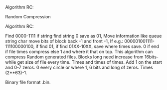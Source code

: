 Algorithm RC:

Random Compression

Algorithm RC: 

Find 0000-1111 if string find string 0 save as 01, Move information like queue string char move bits of block back -1 and front -1, If e.g.: 000001001111-111100000100, if find 01, if find 01XX-10XX, save where times save. 0 if end if file times compress else 1 and where it that on top. This algorithm can compress Random generated files. Blocks long need increase from 16bits-while get size of file every time. Times and times of times. Add 1 on the start and 0-7 zeros. 0 every circle or where 1, 6 bits and long of zeros. Times (2**63)-1.

Binary file format .bin.
